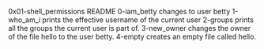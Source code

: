 0x01-shell_permissions README
0-iam_betty changes to user betty
1-who_am_i prints the effective username of the current user
2-groups prints all the groups the current user is part of.
3-new_owner changes the owner of the file hello to the user betty.
4-empty creates an empty file called hello.

